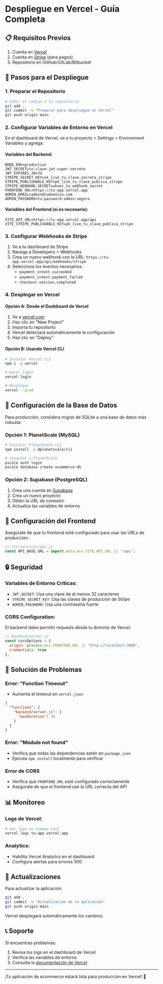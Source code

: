 # Despliegue en Vercel - Guía Completa

## 📋 Requisitos Previos

1. Cuenta en [Vercel](https://vercel.com)
2. Cuenta en [Stripe](https://stripe.com) (para pagos)
3. Repositorio en GitHub/GitLab/Bitbucket

## 🚀 Pasos para el Despliegue

### 1. Preparar el Repositorio

```bash
# Subir el código a tu repositorio
git add .
git commit -m "Preparar para despliegue en Vercel"
git push origin main
```

### 2. Configurar Variables de Entorno en Vercel

En el dashboard de Vercel, ve a tu proyecto > Settings > Environment Variables y agrega:

#### Variables del Backend:
```
NODE_ENV=production
JWT_SECRET=tu-clave-jwt-super-secreta
JWT_EXPIRES_IN=7d
STRIPE_SECRET_KEY=sk_live_tu_clave_secreta_stripe
STRIPE_PUBLISHABLE_KEY=pk_live_tu_clave_publica_stripe
STRIPE_WEBHOOK_SECRET=whsec_tu_webhook_secret
FRONTEND_URL=https://tu-app.vercel.app
ADMIN_EMAIL=admin@tudominio.com
ADMIN_PASSWORD=tu-password-admin-seguro
```

#### Variables del Frontend (si es necesario):
```
VITE_API_URL=https://tu-app.vercel.app/api
VITE_STRIPE_PUBLISHABLE_KEY=pk_live_tu_clave_publica_stripe
```

### 3. Configurar Webhooks de Stripe

1. Ve a tu dashboard de Stripe
2. Navega a Developers > Webhooks
3. Crea un nuevo webhook con la URL: `https://tu-app.vercel.app/api/webhooks/stripe`
4. Selecciona los eventos necesarios:
   - `payment_intent.succeeded`
   - `payment_intent.payment_failed`
   - `checkout.session.completed`

### 4. Desplegar en Vercel

#### Opción A: Desde el Dashboard de Vercel
1. Ve a [vercel.com](https://vercel.com)
2. Haz clic en "New Project"
3. Importa tu repositorio
4. Vercel detectará automáticamente la configuración
5. Haz clic en "Deploy"

#### Opción B: Usando Vercel CLI
```bash
# Instalar Vercel CLI
npm i -g vercel

# Hacer login
vercel login

# Desplegar
vercel --prod
```

## 🔧 Configuración de la Base de Datos

Para producción, considera migrar de SQLite a una base de datos más robusta:

### Opción 1: PlanetScale (MySQL)
```bash
# Instalar PlanetScale CLI
npm install -g @planetscale/cli

# Conectar a PlanetScale
pscale auth login
pscale database create ecommerce-db
```

### Opción 2: Supabase (PostgreSQL)
1. Crea una cuenta en [Supabase](https://supabase.com)
2. Crea un nuevo proyecto
3. Obtén la URL de conexión
4. Actualiza las variables de entorno

## 📱 Configuración del Frontend

Asegúrate de que tu frontend esté configurado para usar las URLs de producción:

```javascript
// src/services/api.js
const API_BASE_URL = import.meta.env.VITE_API_URL || '/api';
```

## 🔒 Seguridad

### Variables de Entorno Críticas:
- `JWT_SECRET`: Usa una clave de al menos 32 caracteres
- `STRIPE_SECRET_KEY`: Usa las claves de producción de Stripe
- `ADMIN_PASSWORD`: Usa una contraseña fuerte

### CORS Configuration:
El backend debe permitir requests desde tu dominio de Vercel:

```javascript
// backend/server.js
const corsOptions = {
  origin: process.env.FRONTEND_URL || 'http://localhost:3000',
  credentials: true
};
```

## 🐛 Solución de Problemas

### Error: "Function Timeout"
- Aumenta el timeout en `vercel.json`:
```json
{
  "functions": {
    "backend/server.js": {
      "maxDuration": 30
    }
  }
}
```

### Error: "Module not found"
- Verifica que todas las dependencias estén en `package.json`
- Ejecuta `npm install` localmente para verificar

### Error de CORS
- Verifica que `FRONTEND_URL` esté configurado correctamente
- Asegúrate de que el frontend use la URL correcta del API

## 📊 Monitoreo

### Logs de Vercel:
```bash
# Ver logs en tiempo real
vercel logs tu-app.vercel.app
```

### Analytics:
- Habilita Vercel Analytics en el dashboard
- Configura alertas para errores 500

## 🔄 Actualizaciones

Para actualizar la aplicación:

```bash
git add .
git commit -m "Actualización de la aplicación"
git push origin main
```

Vercel desplegará automáticamente los cambios.

## 📞 Soporte

Si encuentras problemas:
1. Revisa los logs en el dashboard de Vercel
2. Verifica las variables de entorno
3. Consulta la [documentación de Vercel](https://vercel.com/docs)

---

¡Tu aplicación de ecommerce estará lista para producción en Vercel! 🎉